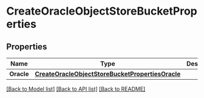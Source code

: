 # CreateOracleObjectStoreBucketProperties

## Properties
Name | Type | Description | Notes
------------ | ------------- | ------------- | -------------
**Oracle** | [**CreateOracleObjectStoreBucketPropertiesOracle**](CreateOracleObjectStoreBucketProperties_oracle.md) |  | [optional] 

[[Back to Model list]](../README.md#documentation-for-models) [[Back to API list]](../README.md#documentation-for-api-endpoints) [[Back to README]](../README.md)


